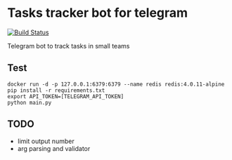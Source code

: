 # Tasks tracker bot for telegram

[![Build Status](https://travis-ci.org/paul-nameless/tasks-tracker-bot.svg?branch=master)](https://travis-ci.org/paul-nameless/tasks-tracker-bot)

Telegram bot to track tasks in small teams

## Test

```
docker run -d -p 127.0.0.1:6379:6379 --name redis redis:4.0.11-alpine
pip install -r requirements.txt
export API_TOKEN=[TELEGRAM_API_TOKEN]
python main.py
```


## TODO

* limit output number
* arg parsing and validator
